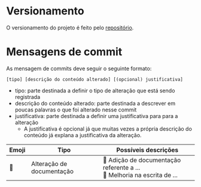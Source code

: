 # Versionamento

O versionamento do projeto é feito pelo [repositório](https://github.com/BrunoBiluca/biluca-finances).


# Mensagens de commit

As mensagem de commits deve seguir o seguinte formato:

```
[tipo] [descrição do conteúdo alterado] [(opcional) justificativa]
```

- tipo: parte destinada a definir o tipo de alteração que está sendo registrada
- descrição do conteúdo alterado: parte destinada a descrever em poucas palavras o que foi alterado nesse commit
- justificativa: parte destinada a definir uma justificativa para para a alteração
	- A justificativa é opcional já que muitas vezes a própria descrição do conteúdo já explana a justificativa da alteração.


| Emoji | Tipo                      | Possíveis descrições                                          |
| ----- | ------------------------- | ------------------------------------------------------------- |
| 📖     | Alteração de documentação | 📖 Adição de documentação referente a ...<br>📖 Melhoria na escrita de ... |
